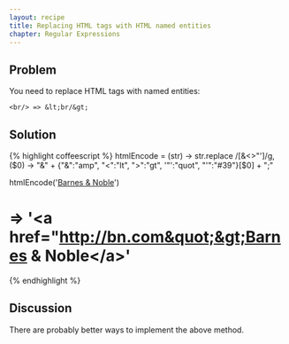 ```yaml
---
layout: recipe
title: Replacing HTML tags with HTML named entities
chapter: Regular Expressions
---
```

## Problem

You need to replace HTML tags with named entities:

`<br/> => &lt;br/&gt;`

## Solution

{% highlight coffeescript %}
htmlEncode = (str) ->
  str.replace /[&<>"']/g, ($0) ->
    "&" + {"&":"amp", "<":"lt", ">":"gt", '"':"quot", "'":"#39"}[$0] + ";"

htmlEncode('<a href="http://bn.com">Barnes & Noble</a>')
# => '&lt;a href=&quot;http://bn.com&quot;&gt;Barnes &amp; Noble&lt;/a&gt;'
{% endhighlight %}

## Discussion

There are probably better ways to implement the above method.
